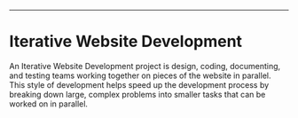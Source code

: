 ---

# Iterative Website Development

An Iterative Website Development project is  design, coding, documenting, and testing teams working together on pieces of the website in parallel. This style of development helps speed up the development process by breaking down large, complex problems into smaller tasks that can be worked on in parallel.
